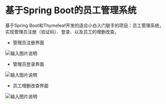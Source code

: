 # 基于Spring Boot的员工管理系统

基于Spring Boot和Thymeleaf开发的适合小白入门联手的项目：员工管理系统，实现管理员注册（验证码）、登录、以及员工的增删改查。

* 管理员注册界面


![输入图片说明](https://images.gitee.com/uploads/images/2020/1117/161323_2de54821_8187408.png "管理员注册界面.png")



* 管理员登录界面

![输入图片说明](https://images.gitee.com/uploads/images/2020/1117/161010_5f2647f5_8187408.png "管理员登录界面.png")

* 员工增删改查界面

![输入图片说明](https://images.gitee.com/uploads/images/2020/1117/161027_83c61672_8187408.png "员工管理界面.png")

